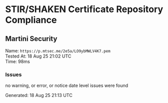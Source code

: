 # STIR/SHAKEN Certificate Repository Compliance

## Martini Security

Name: `https://p.mtsec.me/2e5a/LO9ybMWLV4K7.pem`\
Tested At: 18 Aug 25 21:02 UTC\
Time: 98ms

### Issues

no warning, or error, or notice date level issues were found

Generated: 18 Aug 25 21:13 UTC